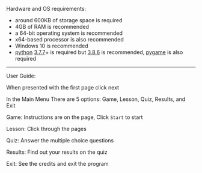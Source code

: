 Hardware and OS requirements: 
- around 600KB of storage space is required
- 4GB of RAM is recommended
- a 64-bit operating system  is recommended
- x64-based processor is also recommended
- Windows 10 is recommended
- [python](https://python.org) [3.7.7](https://www.python.org/downloads/release/python-377/)+ is required but [3.8.6](https://www.python.org/downloads/release/python-386/) is recommended, [pygame](https://pypi.org/project/pygame/) is also required
--------------------------

User Guide: 

When presented with the first page click next 

In the Main Menu There are 5 options: Game, Lesson, Quiz, Results, and Exit 

Game: Instructions are on the page, Click `Start` to start 

Lesson: Click through the pages 

Quiz: Answer the multiple choice questions 

Results: Find out your results on the quiz 

Exit: See the credits and exit the program 
